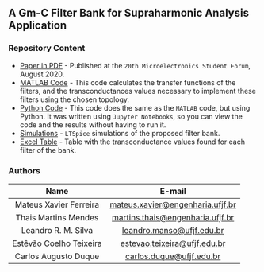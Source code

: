 ## A Gm-C Filter Bank for Supraharmonic Analysis Application

### Repository Content

* [Paper in PDF]([Root](/gmCFilter.pdf)) - Published at the `20th Microelectronics Student Forum`, August 2020.
* [MATLAB Code]([Root](/gmCFilter.m)) - This code calculates the transfer functions of the filters, and the transconductances values necessary to implement these filters using the chosen topology.
* [Python Code]([Root](/Gm-C_Filter_Bank.ipynb)) - This code does the same as the `MATLAB` code, but using Python. It was written using `Jupyter Notebooks`, so you can view the code and the results without having to run it.
* [Simulations]([Root](/FilterBank.rar)) - `LTSpice` simulations of the proposed filter bank.
* [Excel Table]([Root](/Valores.xlsx)) - Table with the transconductance values found for each filter of the bank.


### Authors

| Name | E-mail|
| :---:  | :---: |
| Mateus Xavier Ferreira | mateus.xavier@engenharia.ufjf.br |
| Thais Martins Mendes | martins.thais@engenharia.ufjf.br |
| Leandro R. M. Silva | leandro.manso@ufjf.edu.br |
| Estêvão Coelho Teixeira | estevao.teixeira@ufjf.edu.br |
| Carlos Augusto Duque | carlos.duque@ufjf.edu.br |
